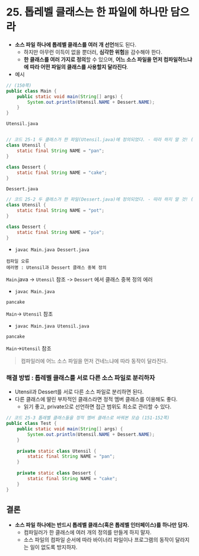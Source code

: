 # 25. 톱레벨 클래스는 한 파일에 하나만 담으라
- **소스 파일 하나에 톱레벨 클래스를 여러 개 선언**해도 된다.
    - 하지만 아무런 이득이 없을 뿐더러, **심각한 위험**을 감수해야 한다.
    - **한 클래스를 여러 가지로 정의**할 수 있으며, **어느 소스 파일을 먼저 컴파일하느냐에 따라 어떤 파일의 클래스를 사용할지 달라진다**.
- 예시
```java
// (150쪽)  
public class Main {  
    public static void main(String[] args) {  
        System.out.println(Utensil.NAME + Dessert.NAME);  
    }  
}
```
`Utensil.java`
```java
  
// 코드 25-1 두 클래스가 한 파일(Utensil.java)에 정의되었다. - 따라 하지 말 것! (150쪽)  
class Utensil {  
    static final String NAME = "pan";  
}  
  
class Dessert {  
    static final String NAME = "cake";  
}
```
`Dessert.java`
```java
// 코드 25-2 두 클래스가 한 파일(Dessert.java)에 정의되었다. - 따라 하지 말 것! (151쪽)  
class Utensil {  
    static final String NAME = "pot";  
}  
  
class Dessert {  
    static final String NAME = "pie";  
}
```

- `javac Main.java Dessert.java`
```
컴파일 오류
에러명 : Utensil과 Dessert 클래스 중복 정의
```
`Main`.java -> `Utensil` 참조 -> `Dessert` 에서 클래스 중복 정의 에러

- `javac Main.java`
```
pancake
```
`Main`-> `Utensil` 참조
- `javac Main.java Utensil.java`
```
pancake
```
`Main`->`Utensil` 참조

> 컴파일러에 어느 소스 파일을 먼저 건네느냐에 따라 동작이 달라진다.

### 해결 방법 : 톱레벨 클래스를 서로 다른 소스 파일로 분리하자
- Utensil과 Dessert를 서로 다른 소스 파일로 분리하면 된다.
- 다른 클래스에 딸린 부차적인 클래스라면 정적 멤버 클래스를 이용해도 좋다.
    - 읽기 좋고, private으로 선언하면 접근 범위도 최소로 관리할 수 있다.
```java
// 코드 25-3 톱레벨 클래스들을 정적 멤버 클래스로 바꿔본 모습 (151-152쪽)  
public class Test {  
    public static void main(String[] args) {  
        System.out.println(Utensil.NAME + Dessert.NAME);  
    }  
  
    private static class Utensil {  
        static final String NAME = "pan";  
    }  
  
    private static class Dessert {  
        static final String NAME = "cake";  
    }  
}
```

## 결론
- **소스 파일 하나에는 반드시 톱레벨 클래스(혹은 톱레벨 인터페이스)를 하나만 담자.**
    - 컴파일러가 한 클래스에 여러 개의 정의를 만들게 하지 말자.
    - 소스 파일의 컴파일 순서에 따라 바이너리 파일이나 프로그램의 동작이 달라지는 일이 없도록 방지하자.
